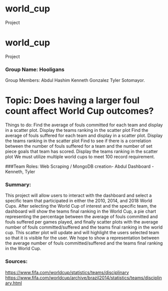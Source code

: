 # world_cup
Project 

# world_cup
Project 

### Group Name: Hooligans

Group Members: 
Abdul Hashim
Kenneth Gonzalez
Tyler Sotomayor.

# Topic: Does having a larger foul count affect World Cup outcomes? 

Things to do: 
Find the average of fouls committed for each team and display in a scatter plot.
Display the teams ranking in the scatter plot
Find the average of fouls suffered for each team and display in a scatter plot. 
Display the teams ranking in the scatter plot
Find to see if there is a correlation between the number of fouls suffered for a team and the number of set piece goals that team has scored.
Display the teams ranking in the scatter plot
We must utilize multiple world cups to meet 100 record requirement. 

###Team Roles: 
Web Scraping / MongoDB creation- Abdul 
Dashboard - Kenneth, Tyler

### Summary:  
This project will allow users to interact with the dashboard and select a specific team that participated in either the 2010, 2014, and 2018 World Cups. After selecting the World Cup of interest and the specific team, the dashboard will show the teams final ranking in the World Cup, a pie chart representing the percentage between the average of fouls committed and fouls suffered per games played, and finally scatter plots with the average number of fouls committed/suffered and the teams final ranking in the world cup. This scatter plot will update and will highlight the users selected team so that it is visible for the user. We hope to show a representation between the average number of fouls committed/suffered and the teams final ranking in the World Cup. 

### Sources: 
https://www.fifa.com/worldcup/statistics/teams/disciplinary
https://www.fifa.com/worldcup/archive/brazil2014/statistics/teams/disciplinary.html
